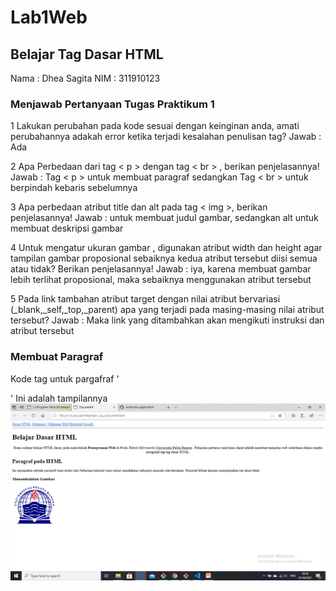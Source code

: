 # Lab1Web
## Belajar Tag Dasar HTML
Nama : Dhea Sagita
NIM  : 311910123
### Menjawab Pertanyaan Tugas Praktikum 1 
1 Lakukan perubahan pada kode sesuai dengan keinginan anda, amati perubahannya adakah error ketika terjadi kesalahan penulisan tag? 
Jawab : Ada

2 Apa Perbedaan dari tag < p > dengan tag < br > , berikan penjelasannya!
Jawab : Tag < p > untuk membuat paragraf sedangkan Tag < br > untuk berpindah kebaris sebelumnya

3 Apa perbedaan atribut title dan alt pada tag < img >, berikan penjelasannya!
Jawab : untuk membuat judul gambar, sedangkan alt untuk membuat deskripsi gambar

4 Untuk mengatur ukuran gambar , digunakan atribut width dan height agar tampilan gambar proposional sebaiknya kedua atribut tersebut diisi semua atau tidak? Berikan penjelasannya!
Jawab : iya, karena membuat gambar lebih terlihat proposional, maka sebaiknya menggunakan atribut tersebut

5 Pada link tambahan atribut target dengan nilai atribut bervariasi (_blank,_self,_top,_parent) apa yang terjadi pada masing-masing nilai atribut tersebut?
Jawab : Maka link yang ditambahkan akan mengikuti instruksi dan atribut tersebut

### Membuat Paragraf
Kode tag untuk pargafraf '<p>'
Ini adalah tampilannya 
![Gambar 1](screenshoot/SS1.png.png)


